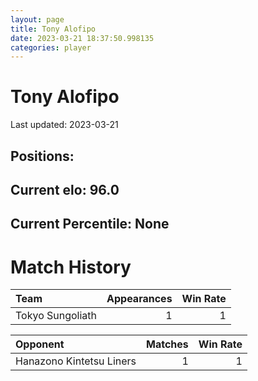 ```yaml
---  
layout: page  
title: Tony Alofipo  
date: 2023-03-21 18:37:50.998135  
categories: player  
---
```

# Tony Alofipo


Last updated: 2023-03-21
## Positions: 

## Current elo: 96.0

## Current Percentile: None

# Match History


| Team             |   Appearances |   Win Rate |
|:-----------------|--------------:|-----------:|
| Tokyo Sungoliath |             1 |          1 |

| Opponent                 |   Matches |   Win Rate |
|:-------------------------|----------:|-----------:|
| Hanazono Kintetsu Liners |         1 |          1 |